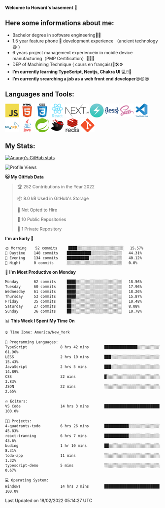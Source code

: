 **Welcome to Howard's basement  👋**
<!--
**howardding2000/howardding2000** is a ✨ _special_ ✨ repository because its `README.md` (this file) appears on your GitHub profile.

Here are some ideas to get you started: -->

**Here some informations about me:**  
---
- Bachelor degree in software engineering:man_student:
- 1.5 year feature phone :iphone: development experience （ancient technology :sweat_smile:	）
- 6 years project management experiencein in mobile device manufacturing（PMP Certification）:briefcase::necktie::pencil:
- DEP of Machining Technique ( cours en français):toolbox::hammer_and_wrench::gear:
- __I’m currently learning TypeScript, Nextjs, Chakra UI__ :computer::computer_mouse::muscle:
- __I’m currently srearching a job as a web front end developer__:heart_eyes::heart_eyes::heart_eyes:

**Languages and Tools:**  
---
<div>  
<a href="#"><img height="45" src="./assets/icons/javascript.svg" alt="java script"></a>
<a href="#"><img height="45" src="./assets/icons/html5.svg" alt="html5"></a>
<a href="#"><img height="45" src="./assets/icons/css3.svg" alt="CSS3"></a>
<a href="#"><img height="45" src="./assets/icons/react.svg" alt="React"></a>
<a href="#"><img height="45" src="./assets/icons/nextjs.svg" alt="Nextjs"></a>
<a href="#"><img height="45" src="./assets/icons/logo-chakra-400x400.jpg" alt="Chakra UI"></a>
<!--<a href="#"><img height="45" src="./assets/icons/bootstrap.svg" alt="Bootstrap"></a>-->
<a href="#"><img height="45" src="./assets/icons/less.svg" alt="LESS"></a>
<a href="#"><img height="45" src="./assets/icons/sass.svg" alt="SASS"></a>
<a href="#"><img height="45" src="./assets/icons/vscode.svg" alt="vscode"></a>
<a href="#"><img height="45" src="./assets/icons/mysql.svg" alt="MySQL"></a>
<a href="#"><img height="45" src="./assets/icons/java.svg" alt="JAVA"></a>
<a href="#"><img height="45" src="./assets/icons/spring.svg" alt="SpringBoot 2"></a>
<a href="#"><img height="45" src="./assets/icons/mybatis.svg" alt="MyBatis"></a>
<a href="#"><img height="45" src="./assets/icons/redis.svg" alt="Redis"></a>
<a href="#"><img height="45" src="./assets/icons/git.svg" alt="git"></a>
<!--<a href="#"><img height="45" src="./assets/icons/docker.svg" alt="docker"></a>-->
<!--<a href="#"><img height="45" src="./assets/icons/bash.svg" alt="bash"></a>-->
<!--<a href="#"><img height="45" src="./assets/icons/linux.svg" alt="Linux"></a>-->
</div>

**My Stats:**  
---
[![Anurag's GitHub stats](https://github-readme-stats.vercel.app/api?username=howardding2000&show_icons=true&theme=default)](#)

<!--START_SECTION:waka-->
![Profile Views](http://img.shields.io/badge/Profile%20Views-134-blue)

**🐱 My GitHub Data** 

> 🏆 252 Contributions in the Year 2022
 > 
> 📦 8.0 kB Used in GitHub's Storage 
 > 
> 🚫 Not Opted to Hire
 > 
> 📜 10 Public Repositories 
 > 
> 🔑 1 Private Repository 
 > 
**I'm an Early 🐤** 

```text
🌞 Morning    52 commits     ████░░░░░░░░░░░░░░░░░░░░░   15.57% 
🌆 Daytime    148 commits    ███████████░░░░░░░░░░░░░░   44.31% 
🌃 Evening    134 commits    ██████████░░░░░░░░░░░░░░░   40.12% 
🌙 Night      0 commits      ░░░░░░░░░░░░░░░░░░░░░░░░░   0.0%

```
📅 **I'm Most Productive on Monday** 

```text
Monday       62 commits     ████░░░░░░░░░░░░░░░░░░░░░   18.56% 
Tuesday      60 commits     ████░░░░░░░░░░░░░░░░░░░░░   17.96% 
Wednesday    61 commits     ████░░░░░░░░░░░░░░░░░░░░░   18.26% 
Thursday     53 commits     ████░░░░░░░░░░░░░░░░░░░░░   15.87% 
Friday       35 commits     ██░░░░░░░░░░░░░░░░░░░░░░░   10.48% 
Saturday     27 commits     ██░░░░░░░░░░░░░░░░░░░░░░░   8.08% 
Sunday       36 commits     ██░░░░░░░░░░░░░░░░░░░░░░░   10.78%

```


📊 **This Week I Spent My Time On** 

```text
⌚︎ Time Zone: America/New_York

💬 Programming Languages: 
TypeScript               8 hrs 42 mins       ███████████████░░░░░░░░░░   61.96% 
LESS                     2 hrs 10 mins       ███░░░░░░░░░░░░░░░░░░░░░░   15.43% 
JavaScript               2 hrs 5 mins        ███░░░░░░░░░░░░░░░░░░░░░░   14.89% 
CSS                      32 mins             █░░░░░░░░░░░░░░░░░░░░░░░░   3.83% 
JSON                     22 mins             ░░░░░░░░░░░░░░░░░░░░░░░░░   2.65%

🔥 Editors: 
VS Code                  14 hrs 3 mins       █████████████████████████   100.0%

🐱‍💻 Projects: 
4-quadrants-todo         6 hrs 26 mins       ███████████░░░░░░░░░░░░░░   45.83% 
react-tranning           6 hrs 7 mins        ███████████░░░░░░░░░░░░░░   43.6% 
buding                   1 hr 10 mins        ██░░░░░░░░░░░░░░░░░░░░░░░   8.31% 
todo-app                 11 mins             ░░░░░░░░░░░░░░░░░░░░░░░░░   1.32% 
typescript-demo          5 mins              ░░░░░░░░░░░░░░░░░░░░░░░░░   0.67%

💻 Operating System: 
Windows                  14 hrs 3 mins       █████████████████████████   100.0%

```


 Last Updated on 18/02/2022 05:14:27 UTC
<!--END_SECTION:waka-->

<!-- need to replace the icon sources
<img height="40" src="https://cdn.jsdelivr.net/gh/devicons/devicon/icons/spring/spring-original-wordmark.svg" alt="SpringBoot 2">

[![Top Langs](https://github-readme-stats.vercel.app/api/top-langs/?username=howardding2000&layout=compact)](#)

- 👯 I’m looking to collaborate on ...
- 🤔 I’m looking for help with ...
- 💬 Ask me about ...
- 📫 How to reach me: ...
- 😄 Pronouns: ...
- ⚡ Fun fact: ...
-->
